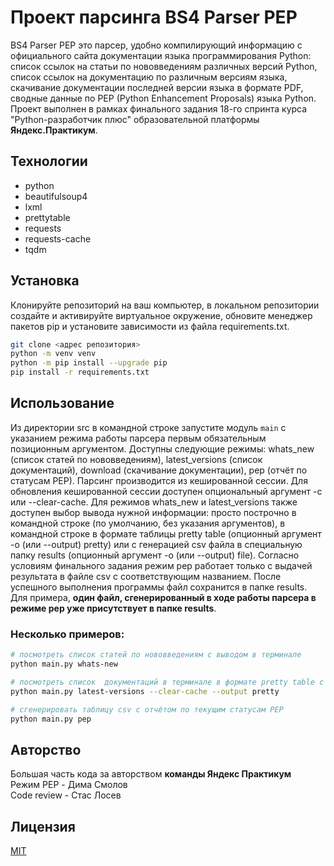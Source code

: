 # Проект парсинга BS4 Parser PEP

BS4 Parser PEP это парсер, удобно компилирующий информацию с официального сайта документации языка программирования Python: список ссылок на статьи по нововведениям различных версий Python, список ссылок на документацию по различным версиям языка, скачивание документации последней версии языка в формате PDF, сводные данные по PEP (Python Enhancement Proposals) языка Python. Проект выполнен в рамках финального задания 18-го спринта курса "Python-разработчик плюс" образовательной платформы **Яндекс.Практикум**.


## Технологии

- python
- beautifulsoup4
- lxml
- prettytable
- requests
- requests-cache
- tqdm

## Установка

Клонируйте репозиторий на ваш компьютер, в локальном репозитории создайте и активируйте виртуальное окружение, обновите менеджер пакетов pip и установите зависимости из файла requirements.txt.

```bash
git clone <адрес репозитория>
python -m venv venv
python -m pip install --upgrade pip
pip install -r requirements.txt
```

## Использование

Из директории src в командной строке запустите модуль `main` с указанием режима работы парсера первым обязательным позиционным аргументом. Доступны следующие режимы: whats_new (список статей по нововведениям), latest_versions (список документаций), download (скачивание документации), pep (отчёт по статусам PEP). Парсинг производится из кешированной сессии. Для обновления кешированной сессии доступен опциональный аргумент -c или --clear-cache. Для режимов whats_new и latest_versions также доступен выбор вывода нужной информации: просто построчно в командной строке (по умолчанию, без указания аргументов), в командной строке в формате таблицы pretty table (опционный аргумент -o (или --output) pretty) или с генерацией csv файла в специальную папку results (опционный аргумент -o (или --output) file). Согласно условиям финального задания режим pep работает только с выдачей результата в файле csv с соответствующим названием. После успешного выполнения программы файл сохранится в папке results. Для примера, **один файл, сгенерированный в ходе работы парсера в режиме pep уже присутствует в папке results**.

### Несколько примеров:

```bash
# посмотреть список статей по нововведениям с выводом в терминале
python main.py whats-new

# посмотреть список  документаций в терминале в формате pretty table с предварительной отчисткой кеша (данные заново загрузятся из Интернета)
python main.py latest-versions --clear-cache --output pretty

# сгенерировать таблицу csv с отчётом по текущим статусам PEP
python main.py pep
```

## Авторство

Большая часть кода за авторством **команды Яндекс Практикум**\
Режим PEP - Дима Смолов\
Code review - Стас Лосев

## Лицензия

[MIT](https://choosealicense.com/licenses/mit/)
